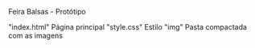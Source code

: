 Feira Balsas - Protótipo

"index.html" Página principal 
"style.css" Estilo 
"img" Pasta compactada com as imagens
